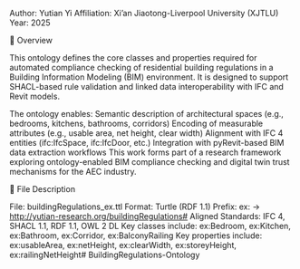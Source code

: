 Author: Yutian Yi
Affiliation: Xi’an Jiaotong-Liverpool University (XJTLU)
Year: 2025

📘 Overview

This ontology defines the core classes and properties required for automated compliance checking of residential building regulations in a Building Information Modeling (BIM) environment.
It is designed to support SHACL-based rule validation and linked data interoperability with IFC and Revit models.

The ontology enables:
Semantic description of architectural spaces (e.g., bedrooms, kitchens, bathrooms, corridors)
Encoding of measurable attributes (e.g., usable area, net height, clear width)
Alignment with IFC 4 entities (ifc:IfcSpace, ifc:IfcDoor, etc.)
Integration with pyRevit-based BIM data extraction workflows
This work forms part of a research framework exploring ontology-enabled BIM compliance checking and digital twin trust mechanisms for the AEC industry.

🧩 File Description

File: buildingRegulations_ex.ttl
Format: Turtle (RDF 1.1)
Prefix: ex: → http://yutian-research.org/buildingRegulations#
Aligned Standards: IFC 4, SHACL 1.1, RDF 1.1, OWL 2 DL
Key classes include: ex:Bedroom, ex:Kitchen, ex:Bathroom, ex:Corridor, ex:BalconyRailing
Key properties include: ex:usableArea, ex:netHeight, ex:clearWidth, ex:storeyHeight, ex:railingNetHeight# BuildingRegulations-Ontology
